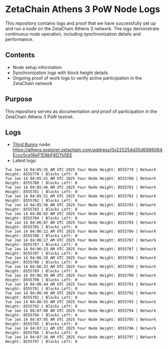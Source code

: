# ZetaChain Athens 3 PoW Node Logs
This repository contains logs and proof that we have successfully set up and run a node on the ZetaChain Athens 3 network. The logs demonstrate continuous node operation, including synchronization details and performance.

## Contents
- Node setup information
- Synchronization logs with block height details
- Ongoing proof of work logs to verify active participation in the ZetaChain network

## Purpose
This repository serves as documentation and proof of participation in the ZetaChain Athens 3 PoW testnet.

## Logs

- [Third Bunny](https://thirdbunny.xyz/) node: https://athens.explorer.zetachain.com/address/0x225254d35dE666064Eccc5ce16eF1D8bF8D7b5EE
- Latest logs:
```
Tue Jan 14 04:05:35 AM UTC 2025 Your Node Height: 8555779 | Network Height: 8555779 | Blocks Left: 0
Tue Jan 14 04:05:41 AM UTC 2025 Your Node Height: 8555780 | Network Height: 8555780 | Blocks Left: 0
Tue Jan 14 04:05:46 AM UTC 2025 Your Node Height: 8555781 | Network Height: 8555781 | Blocks Left: 0
Tue Jan 14 04:05:51 AM UTC 2025 Your Node Height: 8555782 | Network Height: 8555782 | Blocks Left: 0
Tue Jan 14 04:05:56 AM UTC 2025 Your Node Height: 8555783 | Network Height: 8555783 | Blocks Left: 0
Tue Jan 14 04:06:02 AM UTC 2025 Your Node Height: 8555784 | Network Height: 8555784 | Blocks Left: 0
Tue Jan 14 04:06:07 AM UTC 2025 Your Node Height: 8555785 | Network Height: 8555785 | Blocks Left: 0
Tue Jan 14 04:06:12 AM UTC 2025 Your Node Height: 8555786 | Network Height: 8555786 | Blocks Left: 0
Tue Jan 14 04:06:17 AM UTC 2025 Your Node Height: 8555787 | Network Height: 8555787 | Blocks Left: 0
Tue Jan 14 04:06:23 AM UTC 2025 Your Node Height: 8555787 | Network Height: 8555787 | Blocks Left: 0
Tue Jan 14 04:06:28 AM UTC 2025 Your Node Height: 8555788 | Network Height: 8555788 | Blocks Left: 0
Tue Jan 14 04:06:33 AM UTC 2025 Your Node Height: 8555789 | Network Height: 8555789 | Blocks Left: 0
Tue Jan 14 04:06:39 AM UTC 2025 Your Node Height: 8555790 | Network Height: 8555790 | Blocks Left: 0
Tue Jan 14 04:06:44 AM UTC 2025 Your Node Height: 8555791 | Network Height: 8555791 | Blocks Left: 0
Tue Jan 14 04:06:49 AM UTC 2025 Your Node Height: 8555792 | Network Height: 8555792 | Blocks Left: 0
Tue Jan 14 04:06:55 AM UTC 2025 Your Node Height: 8555793 | Network Height: 8555793 | Blocks Left: 0
Tue Jan 14 04:07:00 AM UTC 2025 Your Node Height: 8555794 | Network Height: 8555794 | Blocks Left: 0
Tue Jan 14 04:07:05 AM UTC 2025 Your Node Height: 8555795 | Network Height: 8555795 | Blocks Left: 0
Tue Jan 14 04:07:11 AM UTC 2025 Your Node Height: 8555796 | Network Height: 8555796 | Blocks Left: 0
Tue Jan 14 04:07:16 AM UTC 2025 Your Node Height: 8555797 | Network Height: 8555797 | Blocks Left: 0
```
